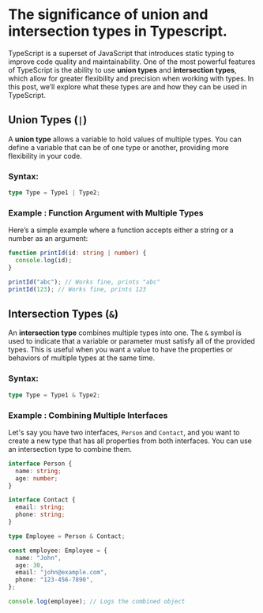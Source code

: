 # The significance of union and intersection types in Typescript.

TypeScript is a superset of JavaScript that introduces static typing to improve code quality and maintainability. One of the most powerful features of TypeScript is the ability to use **union types** and **intersection types**, which allow for greater flexibility and precision when working with types. In this post, we’ll explore what these types are and how they can be used in TypeScript.

## Union Types (`|`)

A **union type** allows a variable to hold values of multiple types. You can define a variable that can be of one type or another, providing more flexibility in your code.

### Syntax:

```typescript
type Type = Type1 | Type2;
```

### Example : Function Argument with Multiple Types

Here’s a simple example where a function accepts either a string or a number as an argument:

```typescript
function printId(id: string | number) {
  console.log(id);
}

printId("abc"); // Works fine, prints "abc"
printId(123); // Works fine, prints 123
```

## Intersection Types (`&`)

An **intersection type** combines multiple types into one. The `&` symbol is used to indicate that a variable or parameter must satisfy all of the provided types. This is useful when you want a value to have the properties or behaviors of multiple types at the same time.

### Syntax:

```typescript
type Type = Type1 & Type2;
```

### Example : Combining Multiple Interfaces

Let's say you have two interfaces, `Person` and `Contact`, and you want to create a new type that has all properties from both interfaces. You can use an intersection type to combine them.

```typescript
interface Person {
  name: string;
  age: number;
}

interface Contact {
  email: string;
  phone: string;
}

type Employee = Person & Contact;

const employee: Employee = {
  name: "John",
  age: 30,
  email: "john@example.com",
  phone: "123-456-7890",
};

console.log(employee); // Logs the combined object
```
